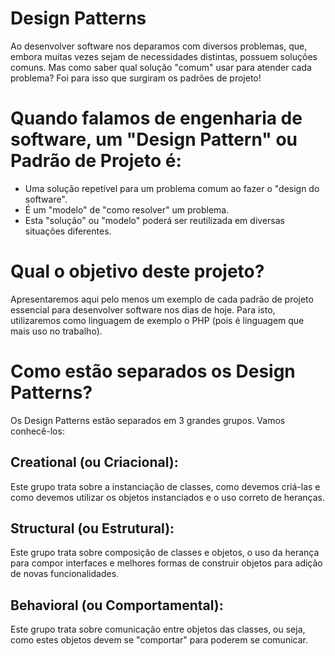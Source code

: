 # Design Patterns

Ao desenvolver software nos deparamos com diversos problemas, que, embora muitas vezes sejam de necessidades
distintas, possuem soluções comuns. Mas como saber qual solução "comum" usar para atender cada problema?
Foi para isso que surgiram os padrões de projeto!


# Quando falamos de engenharia de software, um "Design Pattern" ou Padrão de Projeto é:

* Uma solução repetível para um problema comum ao fazer o "design do software".
* É um "modelo" de "como resolver" um problema.
* Esta "solução" ou "modelo" poderá ser reutilizada em diversas situações diferentes.


# Qual o objetivo deste projeto?

Apresentaremos aqui pelo menos um exemplo de cada padrão de projeto essencial para desenvolver software nos dias de hoje.
Para isto, utilizaremos como linguagem de exemplo o PHP (pois é linguagem que mais uso no trabalho).

# Como estão separados os Design Patterns?

Os Design Patterns estão separados em 3 grandes grupos. Vamos conhecê-los:

## Creational (ou Criacional):

Este grupo trata sobre a instanciação de classes, como devemos criá-las e como devemos utilizar os objetos instanciados e o uso correto de heranças.

## Structural (ou Estrutural):

Este grupo trata sobre composição de classes e objetos, o uso da herança para compor interfaces e melhores formas de construir objetos para adição de novas funcionalidades.

## Behavioral (ou Comportamental):

Este grupo trata sobre comunicação entre objetos das classes, ou seja, como estes objetos devem se "comportar" para poderem se comunicar.
